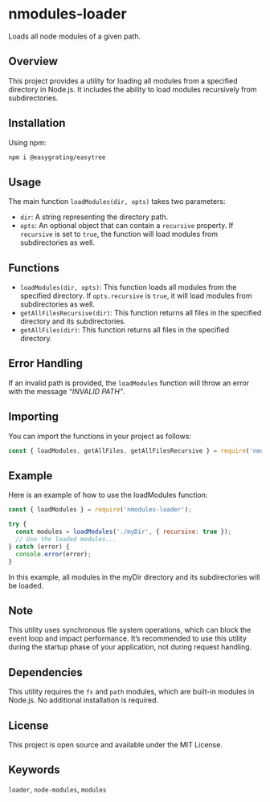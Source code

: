 # nmodules-loader

Loads all node modules of a given path.

## Overview

This project provides a utility for loading all modules from a specified directory in Node.js. It includes the ability to load modules recursively from subdirectories.

## Installation

Using npm:

```bash
npm i @easygrating/easytree
```

## Usage

The main function `loadModules(dir, opts)` takes two parameters:

- `dir`: A string representing the directory path.
- `opts`: An optional object that can contain a `recursive` property. If `recursive` is set to `true`, the function will load modules from subdirectories as well.

## Functions

- `loadModules(dir, opts)`: This function loads all modules from the specified directory. If `opts.recursive` is `true`, it will load modules from subdirectories as well.
- `getAllFilesRecursive(dir)`: This function returns all files in the specified directory and its subdirectories.
- `getAllFiles(dir)`: This function returns all files in the specified directory.

## Error Handling

If an invalid path is provided, the `loadModules` function will throw an error with the message _“INVALID PATH”_.

## Importing

You can import the functions in your project as follows:

```javascript
const { loadModules, getAllFiles, getAllFilesRecursive } = require('nmodules-loader');
```

## Example

Here is an example of how to use the loadModules function:

```javascript
const { loadModules } = require('nmodules-loader');

try {
  const modules = loadModules('./myDir', { recursive: true });
  // Use the loaded modules...
} catch (error) {
  console.error(error);
}
```

In this example, all modules in the myDir directory and its subdirectories will be loaded.

## Note

This utility uses synchronous file system operations, which can block the event loop and impact performance. It’s recommended to use this utility during the startup phase of your application, not during request handling.

## Dependencies

This utility requires the `fs` and `path` modules, which are built-in modules in Node.js. No additional installation is required.

## License

This project is open source and available under the MIT License.

## Keywords

`loader`, `node-modules`, `modules`
